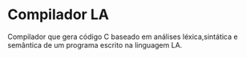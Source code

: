 # Compilador LA

Compilador que gera código C baseado em análises léxica,sintática e semântica de um programa escrito na linguagem LA.
